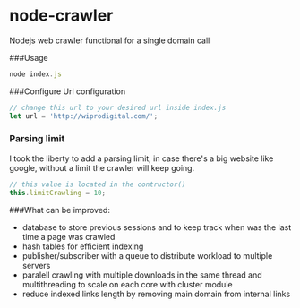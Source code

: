 # node-crawler
Nodejs web crawler functional for a single domain call

###Usage
```javascript
node index.js
```

###Configure
Url configuration
```javascript
// change this url to your desired url inside index.js
let url = 'http://wiprodigital.com/';

```

### Parsing limit
I took the liberty to add a parsing limit, in case there's a big website like google, without a limit the crawler will keep going.
```javascript
// this value is located in the contructor()
this.limitCrawling = 10;
```


###What can be improved:
* database to store previous sessions and to keep track when was the last time a page was crawled
* hash tables for efficient indexing
* publisher/subscriber with a queue to distribute workload to multiple servers
* paralell crawling with multiple downloads in the same thread and multithreading to scale on each core with cluster module
* reduce indexed links length by removing main domain from internal links

